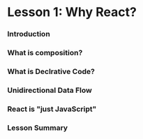 # Lesson 1: Why React?

### Introduction
### What is composition?
### What is Declrative Code?
### Unidirectional Data Flow
### React is "just JavaScript"
### Lesson Summary
